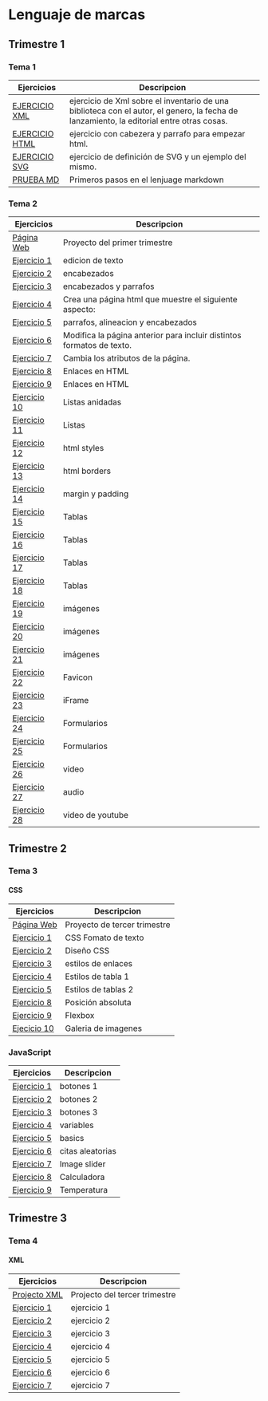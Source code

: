 # Lenguaje de marcas
## Trimestre 1
### Tema 1
Ejercicios|Descripcion
----------|-----------
[EJERCICIO XML](/tema1/libros.xml)| ejercicio de Xml sobre el inventario de una biblioteca con el autor, el genero, la fecha de lanzamiento, la editorial entre otras cosas.
[EJERCICIO HTML](/tema1/PRUEBAS.html)|ejercicio con cabezera y parrafo para empezar html.
[EJERCICIO SVG](/tema1/SVG.docx) | ejercicio de definición de SVG y un ejemplo del mismo.
[PRUEBA MD](https://github.com/JuanJoseblandon/pruebas-)|Primeros pasos en el lenjuage markdown
### Tema 2
Ejercicios|Descripcion
----------|-------------------
[Página Web](https://web4ujuanjoseba.w3spaces.com)|Proyecto del primer trimestre
[Ejercicio 1](/tema2/ejercicio1.html)| edicion de texto
[Ejercicio 2](/tema2/ejercicio2.html)| encabezados
[Ejercicio 3](/tema2/ejercicio3.html)| encabezados y parrafos
[Ejercicio 4](/tema2/ejercicio4.html)| Crea una página html que muestre el siguiente aspecto:
[Ejercicio 5](/tema2/ejercicio5.html)| parrafos, alineacion y encabezados
[Ejercicio 6](/tema2/ejercicio6.html)| Modifica la página anterior para incluir distintos formatos de texto.
[Ejercicio 7](/tema2/ejercicio7.html)| Cambia los atributos de la página. 
[Ejercicio 8](/tema2/misitio/)|Enlaces en HTML
[Ejercicio 9](/tema2/welcome_to_runners_home/)| Enlaces en HTML
[Ejercicio 10](/tema2/ejercicio10.html)| Listas anidadas
[Ejercicio 11](/tema2/ejercicio11.html)| Listas
[Ejercicio 12](/tema2/ejercicio12.html)| html styles
[Ejercicio 13](/tema2/ejercicio13.html)| html borders
[Ejercicio 14](/tema2/ejercicio14.html)| margin y padding
[Ejercicio 15](/tema2/ejercicio15.html)| Tablas
[Ejercicio 16](/tema2/ejercicio16.html)| Tablas
[Ejercicio 17](/tema2/ejercicio17.html)| Tablas
[Ejercicio 18](/tema2/ejercicio18.html)| Tablas
[Ejercicio 19](/tema2/ejercicio19.html)| imágenes
[Ejercicio 20](/tema2/ejercicio20.html)| imágenes
[Ejercicio 21](/tema2/ejercicio21.html)| imágenes
[Ejercicio 22](/tema2/ejercicio22.html)| Favicon
[Ejercicio 23](/tema2/ejercicio23.html)| iFrame
[Ejercicio 24](/tema2/ejercicio24.html)|  Formularios
[Ejercicio 25](/tema2/Html-2-25.html)|  Formularios
[Ejercicio 26](/tema2/Html-2-26.html)|  video
[Ejercicio 27](/tema2/Html-2-27.html)|  audio
[Ejercicio 28](/tema2/Html-2-28.html)|  video de youtube
## Trimestre 2
### Tema 3
#### CSS
Ejercicios|Descripcion
----------|-----------
[Página Web](https://thewildprojectfan.000webhostapp.com/)|Proyecto de tercer trimestre 
[Ejercicio 1](/Tema_3/Css-1-1.html)|CSS Fomato de texto
[Ejercicio 2](/Tema_3/CSS_Ejercicio2)| Diseño CSS
[Ejercicio 3](/Tema_3/Css-1-3)|estilos de enlaces 
[Ejercicio 4](/Tema_3/Css-1-4.html)|Estilos de tabla 1
[Ejercicio 5](/Tema_3/Css-1-5.html)|Estilos de tablas 2
[Ejercicio 8](/Tema_3/Css-1-8.html)|Posición absoluta
[Ejercicio 9](/Tema_3/Css-1-9.html)|Flexbox
[Ejecicio 10](/Tema_3/Css-1-10)|Galeria de imagenes
### JavaScript
Ejercicios|Descripcion
----------|-----------
[Ejercicio 1](/Tema_3/Ejercicio_JavaScrips/javaScrip1.html)|botones 1
[Ejercicio 2](/Tema_3/Ejercicio_JavaScrips/javaScrip2.html)|botones 2
[Ejercicio 3](/Tema_3/Ejercicio_JavaScrips/javascript3.html)|botones 3 
[Ejercicio 4](/Tema_3/Ejercicio_JavaScrips/javascript4.html)|variables
[Ejercicio 5](/Tema_3/Ejercicio_JavaScrips/javascript5.html)|basics
[Ejercicio 6](/Tema_3/Ejercicio_JavaScrips/javascript6.html)|citas aleatorias
[Ejercicio 7](/Tema_3/Ejercicio_JavaScrips/javascript7.html)|Image slider
[Ejercicio 8](/Tema_3/Ejercicio_JavaScrips/javascript8.html)|Calculadora
[Ejercicio 9](/Tema_3/Ejercicio_JavaScrips/javascript9.html)|Temperatura
## Trimestre 3
### Tema 4
#### XML
Ejercicios|Descripcion
----------|-----------
[Projecto XML](https://github.com/JuanJoseblandon/ProjectoXML)|Projecto del tercer trimestre
[Ejercicio 1](/Tema4/Ex1.xml)|ejercicio 1
[Ejercicio 2](/Tema4/Ex2.xml)|ejercicio 2
[Ejercicio 3](/Tema4/Ex3-err.txt)|ejercicio 3
[Ejercicio 4](/Tema4/ex4.xml)|ejercicio 4
[Ejercicio 5](/Tema4/Ex5b.xml)|ejercicio 5
[Ejercicio 6](/Tema4/Ex6.xml)|ejercicio 6
[Ejercicio 7](/Tema4/Ex7.xml)|ejercicio 7







